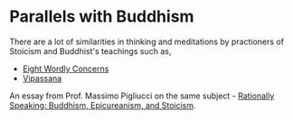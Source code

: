 # Parallels with Buddhism

There are a lot of similarities in thinking and meditations by practioners of
Stoicism and Buddhist's teachings such as,
- [Eight Wordly Concerns](../../buddhism/theravada/eight-worldly-concerns.md)
- [Vipassana](../../mindfullness/meditation/vipassana.md)

An essay from Prof. Massimo Pigliucci on the same subject - 
[Rationally Speaking: Buddhism, Epicureanism, and Stoicism](https://rationallyspeaking.blogspot.com/2013/02/buddhism-epicureanism-and-stoicism.html).

